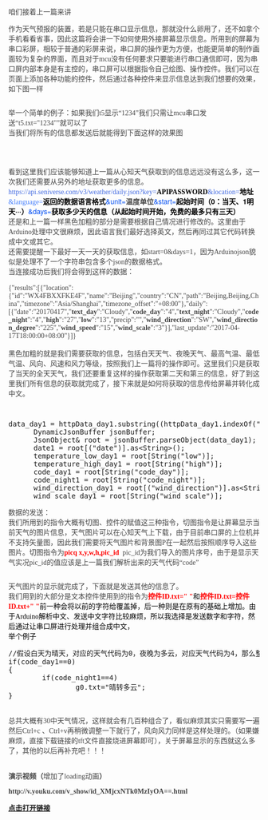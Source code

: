 
<span style="color:rgb(68,68,68); font-family:&quot;Microsoft Yahei&quot;,Simsun; font-size:14px">咱们接着上一篇来讲</span><br style="word-wrap:break-word; margin:0px; padding:0px; color:rgb(68,68,68); font-family:&quot;Microsoft Yahei&quot;,Simsun; font-size:14px">
<p><span style="color:rgb(68,68,68); font-family:&quot;Microsoft Yahei&quot;,Simsun; font-size:14px">作为天气预报的装置，若是只能在串口显示信息，那就没什么卵用了，还不如拿个手机看看省事，因此这篇将会讲一下如何使用外接屏幕显示信息。所用到的屏幕为串口彩屏，相较于普通的彩屏来说，串口屏的操作更为方便，也能更简单的制作画面较为复杂的界面，而且对于mcu没有任何要求只要能进行串口通信即可，因为串口屏内部本身是有主控的，串口屏可以根据指令自己绘图、操作控件。我们可以在页面上添加各种功能的控件，然后通过各种控件来显示信息达到我们想要的效果，如下图一样</span></p>
<p><span style="color:rgb(68,68,68); font-family:&quot;Microsoft Yahei&quot;,Simsun; font-size:14px"><img src="https://img-blog.csdn.net/20171214165027152?watermark/2/text/aHR0cDovL2Jsb2cuY3Nkbi5uZXQvRmFuTUxlaQ==/font/5a6L5L2T/fontsize/400/fill/I0JBQkFCMA==/dissolve/70/gravity/Center" alt=""></span></p>
<p><span style="color:rgb(68,68,68); font-family:&quot;Microsoft Yahei&quot;,Simsun; font-size:14px"><span style="color:rgb(68,68,68); font-family:&quot;Microsoft Yahei&quot;,Simsun; font-size:14px">举一个简单的例子：如果我们t5显示“1234”我们只需让mcu串口发送“t5.txt=&quot;1234&quot;”就可以了</span><br style="word-wrap:break-word; margin:0px; padding:0px; color:rgb(68,68,68); font-family:&quot;Microsoft Yahei&quot;,Simsun; font-size:14px">
<span style="color:rgb(68,68,68); font-family:&quot;Microsoft Yahei&quot;,Simsun; font-size:14px">当我们将所有的信息都发送后就能得到下面这样的效果图</span><br>
</span></p>
<p><span style="color:rgb(68,68,68); font-family:&quot;Microsoft Yahei&quot;,Simsun; font-size:14px"><span style="color:rgb(68,68,68); font-family:&quot;Microsoft Yahei&quot;,Simsun; font-size:14px"><img src="https://img-blog.csdn.net/20171214165058970?watermark/2/text/aHR0cDovL2Jsb2cuY3Nkbi5uZXQvRmFuTUxlaQ==/font/5a6L5L2T/fontsize/400/fill/I0JBQkFCMA==/dissolve/70/gravity/Center" alt=""><br>
</span></span></p>
<p><span style="color:rgb(68,68,68); font-family:&quot;Microsoft Yahei&quot;,Simsun; font-size:14px"><br>
</span></p>
<p><span style="color:rgb(68,68,68); font-family:&quot;Microsoft Yahei&quot;,Simsun; font-size:14px"><span style="color:rgb(68,68,68); font-family:&quot;Microsoft Yahei&quot;,Simsun; font-size:14px">看到这里我们应该能够知道上一篇从心知天气获取到的信息远远没有这么多，这一次我们还需要从另外的地址获取更多的信息。</span><br style="word-wrap:break-word; margin:0px; padding:0px; color:rgb(68,68,68); font-family:&quot;Microsoft Yahei&quot;,Simsun; font-size:14px">
<span style="color:#444444; word-wrap:break-word; margin:0px; padding:0px; color:rgb(68,68,68); font-family:&quot;Microsoft Yahei&quot;,Simsun; font-size:14px"><span style="color:#4169e1; word-wrap:break-word; margin:0px; padding:0px">https://api.seniverse.com/v3/weather/daily.json?key=</span></span><span style="color:#000000; word-wrap:break-word; margin:0px; padding:0px; font-family:&quot;Microsoft Yahei&quot;,Simsun; font-size:14px"><span style=""><span style="word-wrap:break-word; margin:0px; padding:0px; font-weight:700">APIPASSWORD</span></span></span><span style="color:#444444; word-wrap:break-word; margin:0px; padding:0px; color:rgb(68,68,68); font-family:&quot;Microsoft Yahei&quot;,Simsun; font-size:14px"><span style="color:#4169e1; word-wrap:break-word; margin:0px; padding:0px">&amp;location=</span></span><span style="color:#000000; word-wrap:break-word; margin:0px; padding:0px; font-family:&quot;Microsoft Yahei&quot;,Simsun; font-size:14px"><span style=""><span style=""><span style="word-wrap:break-word; margin:0px; padding:0px; font-weight:700">地址</span></span></span></span><span style="color:#444444; word-wrap:break-word; margin:0px; padding:0px; color:rgb(68,68,68); font-family:&quot;Microsoft Yahei&quot;,Simsun; font-size:14px"><span style="color:#457ffd; word-wrap:break-word; margin:0px; padding:0px"><span style="">&amp;language=</span></span><span style="color:#000000; word-wrap:break-word; margin:0px; padding:0px"><span style="word-wrap:break-word; margin:0px; padding:0px; font-weight:700">返回的数据语言&#26684;式</span></span></span><span style="font-family:PingFangSC-Light,Helvetica Neue,Hiragino Sans GB,Microsoft YaHei,WenQuanYi Micro Hei,sans-serif; word-wrap:break-word; margin:0px; padding:0px; color:rgb(68,68,68); font-size:14px"><span style="color:#034ef3; word-wrap:break-word; margin:0px; padding:0px">&amp;unit=</span></span><span style="color:#444444; word-wrap:break-word; margin:0px; padding:0px; color:rgb(68,68,68); font-family:&quot;Microsoft Yahei&quot;,Simsun; font-size:14px"><span style="word-wrap:break-word; margin:0px; padding:0px; font-weight:700">温度单位</span></span><span style="font-family:PingFangSC-Light,Helvetica Neue,Hiragino Sans GB,Microsoft YaHei,WenQuanYi Micro Hei,sans-serif; word-wrap:break-word; margin:0px; padding:0px; color:rgb(68,68,68); font-size:14px"><span style="color:#034ef3; word-wrap:break-word; margin:0px; padding:0px">&amp;start=</span><span style="word-wrap:break-word; margin:0px; padding:0px; font-weight:700"><span style="color:#000000; word-wrap:break-word; margin:0px; padding:0px">起始时间（0：当天、1明天···）</span></span><span style="color:#034ef3; word-wrap:break-word; margin:0px; padding:0px">&amp;days=</span><span style="word-wrap:break-word; margin:0px; padding:0px; font-weight:700"><span style="color:#000000; word-wrap:break-word; margin:0px; padding:0px">获取多少天的信息（从起始时间开始，免费的最多只有三天）</span></span></span><br style="word-wrap:break-word; margin:0px; padding:0px; color:rgb(68,68,68); font-family:&quot;Microsoft Yahei&quot;,Simsun; font-size:14px">
<span style="color:#444444; word-wrap:break-word; margin:0px; padding:0px; color:rgb(68,68,68); font-family:&quot;Microsoft Yahei&quot;,Simsun; font-size:14px">还是和上一篇一样黑色加粗的部分是需要根据自己情况进行修改的。这里由于Arduino处理中文很麻烦，因此语言我们最好选择英文，然后再同过其它代码转换成中文或其它。</span><br style="word-wrap:break-word; margin:0px; padding:0px; color:rgb(68,68,68); font-family:&quot;Microsoft Yahei&quot;,Simsun; font-size:14px">
<span style="color:#444444; word-wrap:break-word; margin:0px; padding:0px; color:rgb(68,68,68); font-family:&quot;Microsoft Yahei&quot;,Simsun; font-size:14px">还需要提醒一下最好一天一天的获取信息，如start=0&amp;days=1，因为Arduinojson貌&#20284;是处理不了一个字符串包含多个json的数据&#26684;式。</span><br style="word-wrap:break-word; margin:0px; padding:0px; color:rgb(68,68,68); font-family:&quot;Microsoft Yahei&quot;,Simsun; font-size:14px">
<span style="color:#444444; word-wrap:break-word; margin:0px; padding:0px; color:rgb(68,68,68); font-family:&quot;Microsoft Yahei&quot;,Simsun; font-size:14px">当连接成功后我们将会得到这样的数据：</span><br style="word-wrap:break-word; margin:0px; padding:0px; color:rgb(68,68,68); font-family:&quot;Microsoft Yahei&quot;,Simsun; font-size:14px">
<span style="color:#444444; word-wrap:break-word; margin:0px; padding:0px; color:rgb(68,68,68); font-family:&quot;Microsoft Yahei&quot;,Simsun; font-size:14px"><br style="word-wrap:break-word; margin:0px; padding:0px">
</span><span style="color:rgb(68,68,68); font-family:&quot;Microsoft Yahei&quot;,Simsun; font-size:14px">{&quot;results&quot;:[{&quot;location&quot;:{&quot;id&quot;:&quot;WX4FBXXFKE4F&quot;,&quot;name&quot;:&quot;Beijing&quot;,&quot;country&quot;:&quot;CN&quot;,&quot;path&quot;:&quot;Beijing,Beijing,China&quot;,&quot;timezone&quot;:&quot;Asia/Shanghai&quot;,&quot;timezone_offset&quot;:&quot;&#43;08:00&quot;},&quot;daily&quot;:[{&quot;date&quot;:&quot;20170417&quot;,&quot;</span><span style="word-wrap:break-word; margin:0px; padding:0px; font-weight:700; color:rgb(68,68,68); font-family:&quot;Microsoft Yahei&quot;,Simsun; font-size:14px">text_day</span><span style="word-wrap:break-word; margin:0px; padding:0px; color:rgb(68,68,68); font-family:&quot;Microsoft Yahei&quot;,Simsun; font-size:14px">&quot;:&quot;Cloudy&quot;,&quot;</span><span style="word-wrap:break-word; margin:0px; padding:0px; font-weight:700; color:rgb(68,68,68); font-family:&quot;Microsoft Yahei&quot;,Simsun; font-size:14px">code_day</span><span style="word-wrap:break-word; margin:0px; padding:0px; color:rgb(68,68,68); font-family:&quot;Microsoft Yahei&quot;,Simsun; font-size:14px">&quot;:&quot;4&quot;,&quot;</span><span style="word-wrap:break-word; margin:0px; padding:0px; font-weight:700; color:rgb(68,68,68); font-family:&quot;Microsoft Yahei&quot;,Simsun; font-size:14px">text_night</span><span style="word-wrap:break-word; margin:0px; padding:0px; color:rgb(68,68,68); font-family:&quot;Microsoft Yahei&quot;,Simsun; font-size:14px">&quot;:&quot;Cloudy&quot;,&quot;</span><span style="word-wrap:break-word; margin:0px; padding:0px; font-weight:700; color:rgb(68,68,68); font-family:&quot;Microsoft Yahei&quot;,Simsun; font-size:14px">code_night</span><span style="word-wrap:break-word; margin:0px; padding:0px; color:rgb(68,68,68); font-family:&quot;Microsoft Yahei&quot;,Simsun; font-size:14px">&quot;:&quot;4&quot;,&quot;</span><span style="word-wrap:break-word; margin:0px; padding:0px; font-weight:700; color:rgb(68,68,68); font-family:&quot;Microsoft Yahei&quot;,Simsun; font-size:14px">high</span><span style="word-wrap:break-word; margin:0px; padding:0px; color:rgb(68,68,68); font-family:&quot;Microsoft Yahei&quot;,Simsun; font-size:14px">&quot;:&quot;27&quot;,&quot;</span><span style="word-wrap:break-word; margin:0px; padding:0px; font-weight:700; color:rgb(68,68,68); font-family:&quot;Microsoft Yahei&quot;,Simsun; font-size:14px">low</span><span style="word-wrap:break-word; margin:0px; padding:0px; color:rgb(68,68,68); font-family:&quot;Microsoft Yahei&quot;,Simsun; font-size:14px">&quot;:&quot;13&quot;,&quot;precip&quot;:&quot;&quot;,&quot;</span><span style="word-wrap:break-word; margin:0px; padding:0px; font-weight:700; color:rgb(68,68,68); font-family:&quot;Microsoft Yahei&quot;,Simsun; font-size:14px">wind_direction</span><span style="word-wrap:break-word; margin:0px; padding:0px; color:rgb(68,68,68); font-family:&quot;Microsoft Yahei&quot;,Simsun; font-size:14px">&quot;:&quot;SW&quot;,&quot;</span><span style="word-wrap:break-word; margin:0px; padding:0px; font-weight:700; color:rgb(68,68,68); font-family:&quot;Microsoft Yahei&quot;,Simsun; font-size:14px">wind_direction_degree</span><span style="word-wrap:break-word; margin:0px; padding:0px; color:rgb(68,68,68); font-family:&quot;Microsoft Yahei&quot;,Simsun; font-size:14px">&quot;:&quot;225&quot;,&quot;</span><span style="word-wrap:break-word; margin:0px; padding:0px; font-weight:700; color:rgb(68,68,68); font-family:&quot;Microsoft Yahei&quot;,Simsun; font-size:14px">wind_speed</span><span style="word-wrap:break-word; margin:0px; padding:0px; color:rgb(68,68,68); font-family:&quot;Microsoft Yahei&quot;,Simsun; font-size:14px">&quot;:&quot;15&quot;,&quot;</span><span style="word-wrap:break-word; margin:0px; padding:0px; font-weight:700; color:rgb(68,68,68); font-family:&quot;Microsoft Yahei&quot;,Simsun; font-size:14px">wind_scale</span><span style="word-wrap:break-word; margin:0px; padding:0px; color:rgb(68,68,68); font-family:&quot;Microsoft Yahei&quot;,Simsun; font-size:14px">&quot;:&quot;3&quot;}],&quot;last_update&quot;:&quot;2017-04-17T18:00:00&#43;08:00&quot;}]}</span><br style="word-wrap:break-word; margin:0px; padding:0px; color:rgb(68,68,68); font-family:&quot;Microsoft Yahei&quot;,Simsun; font-size:14px">
<br style="word-wrap:break-word; margin:0px; padding:0px; color:rgb(68,68,68); font-family:&quot;Microsoft Yahei&quot;,Simsun; font-size:14px">
<span style="color:rgb(68,68,68); font-family:&quot;Microsoft Yahei&quot;,Simsun; font-size:14px">黑色加粗的就是我们需要获取的信息，包括白天天气、夜晚天气、最高气温、最低气温、风向、风速和风力等级，按照我们上一篇将的操作即可。这里我们只是获取了当天的全天天气，我们还要重复这样的操作获取第二天和第三的信息，好了到这里我们所有信息的获取就完成了，接下来就是如何将获取的信息传给屏幕并转化成中文。</span><br>
</span></p>
<p><span style="color:rgb(68,68,68); font-family:&quot;Microsoft Yahei&quot;,Simsun; font-size:14px"><span style="color:rgb(68,68,68); font-family:&quot;Microsoft Yahei&quot;,Simsun; font-size:14px"><br>
</span></span></p>
<p><span style="color:rgb(68,68,68); font-family:&quot;Microsoft Yahei&quot;,Simsun; font-size:14px"><span style="color:rgb(68,68,68); font-family:&quot;Microsoft Yahei&quot;,Simsun; font-size:14px"></span></span></p>
<pre name="code" class="cpp">data_day1 = httpData_day1.substring((httpData_day1.indexOf(&quot;\&quot;daily\&quot;&quot;) + 9), httpData.indexOf(&quot;],\&quot;last&quot;));
      DynamicJsonBuffer jsonBuffer;
      JsonObject&amp; root = jsonBuffer.parseObject(data_day1);
      date1 = root[(&quot;date&quot;)].as&lt;String&gt;();
      temperature_low_day1 = root[String(&quot;low&quot;)];
      temperature_high_day1 = root[String(&quot;high&quot;)];
      code_day1 = root[String(&quot;code_day&quot;)];
      code_night1 = root[String(&quot;code_night&quot;)];
      wind_direction_day1 = root[(&quot;wind_direction&quot;)].as&lt;String&gt;();
      wind_scale_day1 = root[String(&quot;wind_scale&quot;)];</pre>
<p></p>
<p><span style="color:rgb(68,68,68); font-family:&quot;Microsoft Yahei&quot;,Simsun; font-size:14px"><span style="color:rgb(68,68,68); font-family:&quot;Microsoft Yahei&quot;,Simsun; font-size:14px"><span style="color:rgb(68,68,68); font-family:&quot;Microsoft Yahei&quot;,Simsun; font-size:14px">数据的发送：</span><br style="word-wrap:break-word; margin:0px; padding:0px; color:rgb(68,68,68); font-family:&quot;Microsoft Yahei&quot;,Simsun; font-size:14px">
<span style="color:rgb(68,68,68); font-family:&quot;Microsoft Yahei&quot;,Simsun; font-size:14px">我们所用到的指令大概有切图、控件的赋&#20540;这三种指令，切图指令是让屏幕显示当前天气的图片信息，天气图片可以在心知天气上下载，由于目前串口屏的上位机并不支持矢量图，因此我们需要将天气图片和背景图P在一起然后按照顺序导入这些图片。切图指令为</span><span style="color:#ff0000; word-wrap:break-word; margin:0px; padding:0px; font-family:&quot;Microsoft Yahei&quot;,Simsun; font-size:14px"><span style="word-wrap:break-word; margin:0px; padding:0px; font-weight:700">picq
 x,y,w,h,pic_id</span></span><span style="color:rgb(68,68,68); font-family:&quot;Microsoft Yahei&quot;,Simsun; font-size:14px">&nbsp;&nbsp;pic_id为我们导入的图片序号，由于是显示天气实况pic_id的&#20540;应该是上一篇我们解析出来的天气代码“code”</span><br>
</span></span></p>
<p><span style="color:rgb(68,68,68); font-family:&quot;Microsoft Yahei&quot;,Simsun; font-size:14px"><span style="color:rgb(68,68,68); font-family:&quot;Microsoft Yahei&quot;,Simsun; font-size:14px"><span style="color:rgb(68,68,68); font-family:&quot;Microsoft Yahei&quot;,Simsun; font-size:14px"><img src="https://img-blog.csdn.net/20171214165426766?watermark/2/text/aHR0cDovL2Jsb2cuY3Nkbi5uZXQvRmFuTUxlaQ==/font/5a6L5L2T/fontsize/400/fill/I0JBQkFCMA==/dissolve/70/gravity/Center" alt=""><br>
</span></span></span></p>
<p><span style="color:rgb(68,68,68); font-family:&quot;Microsoft Yahei&quot;,Simsun; font-size:14px"><span style="color:rgb(68,68,68); font-family:&quot;Microsoft Yahei&quot;,Simsun; font-size:14px"><span style="color:rgb(68,68,68); font-family:&quot;Microsoft Yahei&quot;,Simsun; font-size:14px"><span style="color:rgb(68,68,68); font-family:&quot;Microsoft Yahei&quot;,Simsun; font-size:14px">天气图片的显示就完成了，下面就是发送其他的信息了。</span><br style="word-wrap:break-word; margin:0px; padding:0px; color:rgb(68,68,68); font-family:&quot;Microsoft Yahei&quot;,Simsun; font-size:14px">
<span style="color:rgb(68,68,68); font-family:&quot;Microsoft Yahei&quot;,Simsun; font-size:14px">我们用到的大部分是文本控件使用到的指令为</span><span style="color:#ff0000; word-wrap:break-word; margin:0px; padding:0px; font-family:&quot;Microsoft Yahei&quot;,Simsun; font-size:14px"><span style="word-wrap:break-word; margin:0px; padding:0px; font-weight:700">控件ID.txt=&quot;
 &quot;</span></span><span style="color:#000000; word-wrap:break-word; margin:0px; padding:0px; font-family:&quot;Microsoft Yahei&quot;,Simsun; font-size:14px">和</span><span style="word-wrap:break-word; margin:0px; padding:0px; font-weight:700; color:rgb(68,68,68); font-family:&quot;Microsoft Yahei&quot;,Simsun; font-size:14px"><span style="color:#ff0000; word-wrap:break-word; margin:0px; padding:0px">控件ID.txt=控件ID.txt&#43;&quot;
 &quot;</span></span><span style="color:#000000; word-wrap:break-word; margin:0px; padding:0px; font-family:&quot;Microsoft Yahei&quot;,Simsun; font-size:14px">前一种会将以前的字符给覆盖掉，后一种则是在原有的基础上增加。</span><span style="color:#000000; word-wrap:break-word; margin:0px; padding:0px; font-family:&quot;Microsoft Yahei&quot;,Simsun; font-size:14px">由于Arduino解析中文、发送中文字符比较麻烦，所以我选择是发送数字和字符，然后通过让串口屏进行处理并组合成中文，</span><br style="word-wrap:break-word; margin:0px; padding:0px; color:rgb(68,68,68); font-family:&quot;Microsoft Yahei&quot;,Simsun; font-size:14px">
<span style="color:#000000; word-wrap:break-word; margin:0px; padding:0px; font-family:&quot;Microsoft Yahei&quot;,Simsun; font-size:14px">举个例子</span><br>
</span></span></span></p>
<p></p>
<pre name="code" class="cpp">//假设白天为晴天，对应的天气代码为0，夜晚为多云，对应天气代码为4，那么整天的天气情况用中文表示应该是晴转多云
if(code_day1==0)
{
        if(code_night1==4)
                g0.txt=&quot;晴转多云&quot;;
}</pre><br>
<span style="color:rgb(68,68,68); font-family:&quot;Microsoft Yahei&quot;,Simsun; font-size:14px">总共大概有30中天气情况，这样就会有几百种组合了，看&#20284;麻烦其实只需要写一遍然后Ctrl&#43;c 、Ctrl&#43;v再稍微调整一下就行了，风向风力同样是这样处理的。（如果嫌麻烦，直接下载链接的tft文件直接烧进屏幕即可），关于屏幕显示的东西就这么多了，其他的以后再补充吧！！！</span><br style="word-wrap:break-word; margin:0px; padding:0px; color:rgb(68,68,68); font-family:&quot;Microsoft Yahei&quot;,Simsun; font-size:14px">
<br>
<p></p>
<p><span style="color:rgb(68,68,68); font-family:&quot;Microsoft Yahei&quot;,Simsun; font-size:14px"><span style="color:rgb(68,68,68); font-family:&quot;Microsoft Yahei&quot;,Simsun; font-size:14px"><span style="color:rgb(68,68,68); font-family:&quot;Microsoft Yahei&quot;,Simsun; font-size:14px"><span style="word-wrap:break-word; margin:0px; padding:0px; font-weight:700; color:rgb(68,68,68); font-family:&quot;Microsoft Yahei&quot;,Simsun; font-size:14px">演示视频（</span><span style="color:rgb(68,68,68); font-family:&quot;Microsoft Yahei&quot;,Simsun; font-size:14px">增加了loading动画</span><span style="word-wrap:break-word; margin:0px; padding:0px; font-weight:700; color:rgb(68,68,68); font-family:&quot;Microsoft Yahei&quot;,Simsun; font-size:14px">）</span><br>
</span></span></span></p>
<p><span style="color:rgb(68,68,68); font-family:&quot;Microsoft Yahei&quot;,Simsun; font-size:14px"><span style="color:rgb(68,68,68); font-family:&quot;Microsoft Yahei&quot;,Simsun; font-size:14px"><span style="color:rgb(68,68,68); font-family:&quot;Microsoft Yahei&quot;,Simsun; font-size:14px"><span style="word-wrap:break-word; margin:0px; padding:0px; font-weight:700; color:rgb(68,68,68); font-family:&quot;Microsoft Yahei&quot;,Simsun; font-size:14px">http://v.youku.com/v_show/id_XMjcxNTk0MzIyOA==.html<br>
</span></span></span></span></p>
<a target="_blank" target="_blank" href="http://v.youku.com/v_show/id_XMjcxNTk0MzIyOA==.html" style="font-family:&quot;Microsoft Yahei&quot;,Simsun; font-size:14px; font-weight:700">点击打开链接</a><br>
<br>
<p><span style="color:rgb(68,68,68); font-family:&quot;Microsoft Yahei&quot;,Simsun; font-size:14px"><br>
</span></p>
